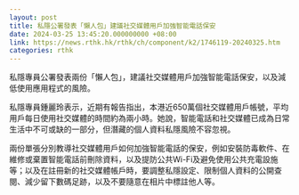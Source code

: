 ```yaml
---
layout: post
title: 私隱公署發表「懶人包」建議社交媒體用戶加強智能電話保安
date: 2024-03-25 13:45:20.000000000 +08:00
link: https://news.rthk.hk/rthk/ch/component/k2/1746119-20240325.htm
categories: rthk
---
```


私隱專員公署發表兩份「懶人包」，建議社交媒體用戶加強智能電話保安，以及減低使用應用程式的風險。

私隱專員鍾麗玲表示，近期有報告指出，本港近650萬個社交媒體用戶帳號，平均用戶每日使用社交媒體的時間約為兩小時。她說，智能電話和社交媒體已成為日常生活中不可或缺的一部分，但潛藏的個人資料私隱風險不容忽視。

兩份單張分別教導社交媒體用戶如何加強智能電話的保安，例如安裝防毒軟件、在維修或棄置智能電話前刪除資料，以及提防公共Wi-Fi及避免使用公共充電設施等；以及在註冊新的社交媒體帳戶時，要調整私隱設定、限制個人資料的公開查閱、減少留下數碼足跡，以及不要隨意在相片中標註他人等。
